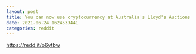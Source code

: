 ```yaml
--- 
layout: post 
title: You can now use cryptocurrency at Australia's Lloyd's Auctions 
date: 2021-06-24 1624533441 
categories: reddit 
--- 
```

https://redd.it/o6ytbw
